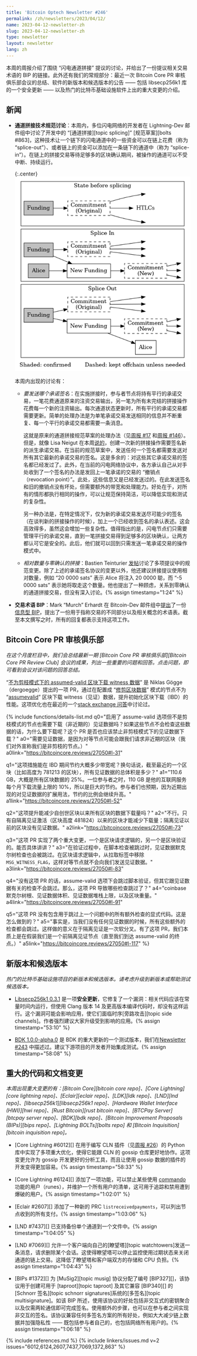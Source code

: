 ```yaml
---
title: 'Bitcoin Optech Newsletter #246'
permalink: /zh/newsletters/2023/04/12/
name: 2023-04-12-newsletter-zh
slug: 2023-04-12-newsletter-zh
type: newsletter
layout: newsletter
lang: zh
---
```


本周的周报介绍了围绕 “闪电通道拼接” 提议的讨论，并给出了一份提议相关交易术语的 BIP 的链接。此外还有我们的常规部分：最近一次 Bitcoin Core PR 审核俱乐部会议的总结、软件的新版本和候选版本的公告 —— 包括 libsecp256k1 库的一个安全更新 —— 以及热门的比特币基础设施软件上出的重大变更的介绍。

## 新闻

- **<!--splicing-specification-discussions-->通道拼接技术规范讨论**：本周内，多位闪电网络的开发者在 Lightning-Dev 邮件组中讨论了开发中的 “[通道拼接][topic splicing]” [规范草案][bolts #863]，这种技术让一个链下的闪电通道中的一些资金可以在链上花费（称为 “splice-out”）、或者链上的资金可以添加在一条链下的通道中（称为 “splice-in”）。在链上的拼接交易等待足够多的区块确认期间，被操作的通道可以不受中断、持续运行。

  {:.center}
  ![Splicing transaction flow](/img/posts/2023-04-splicing1.dot.png)

  本周内出现的讨论有：

  - *<!--which-commitment-signatures-to-send-->要发送哪个承诺签名*：在实施拼接时，参与者节点将持有平行的承诺交易，一笔花费通道原来的注资交易输出，另一笔为所有未完结的拼接操作花费每一个新的注资输出。每次通道状态更新时，所有平行的承诺交易都需要更新。简单的处理办法是为单笔承诺交易发送相同的信息并不断重复、每一个平行的承诺交易都需要一条消息。

    这就是原来的通道拼接规范草案的处理办法（见[周报 #17][news17 splice] 和[周报 #146][news146 splice]）。但是，就像 Lisa Neigut 在本周[说的][neigut splice]，创建一次新的拼接操作需要签名新的派生承诺交易。在当前的规范草案中，发送任何一个签名都需要发送对所有其它最新的承诺交易的签名。这是多余的：对这些其它承诺交易的签名都已经发过了。此外，在当前的闪电网络协议中，各方承认自己从对手处收到了一个签名的办法是发回上一笔承诺的交易的 “撤销点（revocation point）”。此处，这些信息又是已经发送过的。在此发送签名和旧的撤销点没有坏处，但需要额外的带宽和处理能力。好处在于，对所有的情形都执行相同的操作，可以让规范保持简洁，可以降低实现和测试的复杂性。

    另一种办法是，在特定情况下，仅为新的承诺交易发送尽可能少的签名（在谈判新的拼接操作的时候），加上一个已经收到签名的承认表述。这会高效得多，虽然这会增加一些复杂性。值得指出的是，闪电节点们只需要管理平行的承诺交易，直到一笔拼接交易得到足够多的区块确认，让两方都认可它是安全的。此后，他们就可以回到只需发送一笔承诺交易的操作模式中。

  - *<!--relative-amounts-and-zeroconf-splices-->相对数量与零确认的拼接*：Bastien Teinturier [发帖][teinturier splice]讨论了多项提议中的规范变更。除了上述的承诺签名协议的变更以外，他还建议拼接提议使用相对数量，例如 “20 0000 sats” 表示 Alice 将注入 20 0000 聪，而 “-5 0000 sats” 表示她将取走这个数量。他也提出了一种顾虑，关系到零确认的通道拼接交易，但没有深入讨论。{% assign timestamp="1:24" %}

- **<!--proposed-bip-for-transaction-terminology-->交易术语 BIP**：Mark “Murch” Erhardt 在 Bitcoin-Dev 邮件组中[提出][erhardt terms]了一份[信息型 BIP][terms bip]，提出了一份用于指称交易的不同部分以及相关概念的术语表。截至本文撰写之时，所有的回复都表示支持这项工作。

## Bitcoin Core PR 审核俱乐部

*在这个月度栏目中，我们会总结最新一期 [Bitcoin Core PR 审核俱乐部][Bitcoin Core PR Review Club] 会议的成果，列出一些重要的问题和回答。点击问题，即可看到会议对该问题的回答总结。*

“[不为剪枝模式下的 assumed-valid 区块下载 witness 数据][review club 27050]” 是 Niklas Gögge（dergoegge）提出的一项 PR，通过在配置成 “[修剪区块数据][docs pruning]” 模式的节点不为 “[assumevalid][docs assume valid]” 区块下载 witness（见证）数据，提升初始化区块下载（IBD）的性能。这项优化也在最近的一个[stack exchange 问答][se117057]中讨论过。


{% include functions/details-list.md
  q0="<!--if-assume-valid-is-enabled-but-not-pruning-why-does-the-node-need-to-download-non-recent-witness-data-given-that-the-node-won-t-be-checking-this-data-should-this-pr-also-disable-witness-download-in-this-non-pruning-case-->启用了 assume-valid 选项但不是剪枝模式的节点也需要下载（非近期的）见证数据吗？如果这些节点不会检查这些数据的话，为什么要下载呢？这个 PR 是否也应该禁止非剪枝模式下的见证数据下载？"
  a0="需要见证数据，是因为对等节点可能会跟我们请求非近期的区块（我们对外宣称我们是非剪枝的节点。）"
  a0link="https://bitcoincore.reviews/27050#l-31"

  q1="<!--how-much-bandwidth-might-be-saved-by-this-enhancement-during-an-ibd-in-other-words-what-is-the-cumulative-size-of-all-witness-data-up-to-a-recent-block-say-height-781213-->这项措施能在 IBD 期间节约大概多少带宽呢？换句话说，截至最近的一个区块（比如高度为 781213 的区块），所有见证数据的总体积是多少？"
  a1="110.6 GB，大概是所有区块数据的 25%。一位参与者之时，110 GB 是他的互联网服务每个月下载流量上限的 10%，所以是巨大的节约。参与者们也预期，因为近期出现的对见证数据的扩展用法，节约的比例会继续升高。"
  a1link="https://bitcoincore.reviews/27050#l-52"

  q2="<!--would-this-improvement-reduce-the-amount-of-download-data-from-all-blocks-back-to-the-genesis-block-->这项提升能减少自创世区块以来所有区块的数据下载量吗？"
  a2="不行。只有自隔离见证激活（区块高度 481824）以来的区块才能减少下载量；隔离见证以前的区块没有见证数据。"
  a2link="https://bitcoincore.reviews/27050#l-73"

  q3="<!--this-pr-implements-two-main-changes-one-to-the-block-request-logic-and-one-to-block-validation-what-are-these-changes-in-more-detail-->这项 PR 实现了两个重大变更，一个是区块请求逻辑的，另一个是区块验证的。能否具体讲讲？"
  a3="在验证过程中，在脚本检查被跳过时，见证数据默克尔树检查也会被跳过。在区块请求逻辑中，从拉取标签中移除 `MSG_WITNESS_FLAG`，这样对等节点就不会向我们发送见证数据。"
  a3link="https://bitcoincore.reviews/27050#l-83"

  q4="<!--without-this-pr-script-validation-is-skipped-under-assume-valid-but-other-checks-that-involve-witness-data-are-not-skipped-what-are-these-checks-that-this-pr-will-cause-to-be-skipped-->没有这项 PR 的话，assume-valid 选项下会跳过脚本验证，但其它跟见证数据有关的检查不会跳过。那么，这项 PR 导致哪些检查跳过了？"
  a4="coinbase 默克尔树根、见证数据体积、见证数据堆栈上限，以及区块重量。"
  a4link="https://bitcoincore.reviews/27050#l-91"

  q5="<!--the-pr-does-not-include-an-explicit-code-change-for-skipping-all-the-extra-checks-mentioned-in-the-previous-question-why-does-that-work-out-->这项 PR 没有包含用于跳过上一个问题中的所有额外检查的显式代码。这是怎么做到的？"
  a5="事实是，当我们没有任何见证数据的时候，所有这些额外的检查都会跳过。这样做的意义在于隔离见证是一次软分叉。有了这项 PR，我们本质上是在假装我们是一个前隔离见证节点（直至我们到达 assume-valid 的终点。）"
  a5link="https://bitcoincore.reviews/27050#l-117"
%}

## 新版本和候选版本

*热门的比特币基础设施项目的新版本和候选版本。请考虑升级到新版本或帮助测试候选版本。*

- [Libsecp256k1 0.3.1][] 是一项**安全更新**，它修复了一个漏洞：相关代码应该在常量时间内运行，但使用 Clang 版本 14 及更高版本编译代码时，却没有这样运行。这个漏洞可能会影响应用，使它们面临时序[旁路攻击][topic side channels]。作者强烈建议大家升级受到影响的应用。{% assign timestamp="53:10" %}

- [BDK 1.0.0-alpha.0][] 是 BDK 的重大更新的一个测试版本，我们在[Newsletter #243][news243 bdk] 中描述过。建议下游项目的开发者开始集成测试。{% assign timestamp="58:08" %}

## 重大的代码和文档变更

*本周出现重大变更的有：[Bitcoin Core][bitcoin core repo]、[Core Lightning][core lightning repo]、[Eclair][eclair repo]、[LDK][ldk repo]、[LND][lnd repo]、[libsecp256k1][libsecp256k1 repo]、[Hardware Wallet Interface (HWI)][hwi repo]、[Rust Bitcoin][rust bitcoin repo]、[BTCPay Server][btcpay server repo]、[BDK][bdk repo]、[Bitcoin Improvement Proposals (BIPs)][bips repo]、[Lightning BOLTs][bolts repo] 和 [Bitcoin Inquisition][bitcoin inquisition repo]。*

- [Core Lightning #6012][] 在用于编写 CLN 插件（见[周报 #26][news26 pyln-client]）的 Python 库中实现了多项重大优化，使得它能跟 CLN 的 gossip 仓库更好地协作。这项变更允许为 gossip 开发更好的分析工具，而且让使用 gossip 数据的插件的开发变得更加容易。{% assign timestamp="58:33" %}

- [Core Lightning #6124][] 添加了一项功能，可以禁止某些使用 [commando][commando plugin] 功能的用户（runes），并维护一个所有用户的清单，这可用于追踪和禁用遭到爆破的用户。{% assign timestamp="1:02:01" %}

- [Eclair #2607][] 添加了一种新的 PRC `listreceivedpayments`，可以列出节点收到的所有支付。{% assign timestamp="1:03:06" %}

- [LND #7437][] 已支持备份单个通道到一个文件中。{% assign timestamp="1:04:05" %}

- [LND #7069][] 允许一个客户端向自己的[瞭望塔][topic watchtowers]发送一条消息，请求删除某个会话。这使得瞭望塔可以停止监控使用过期状态来关闭通道的链上交易。这降低了瞭望塔和客户端双方的存储和 CPU 负担。{% assign timestamp="1:04:43" %}

- [BIPs #1372][] 为 [MuSig2][topic musig] 协议分配了编号 [BIP327][]，该协议用于创建可用于 [taproot][topic taproot] 及其它兼容 [BIP340][] 的[Schnorr 签名][topic schnorr signatures]系统的[多签名][topic multisignature]。如该 BIP 所述，使用该协议的好处包括非交互式的密钥聚合以及仅需两轮通信即可完成签名。使用额外的步骤，也可以在参与者之间实现非交互的签名。该协议兼容任何多签名方案的所有好处，例如大大减少链上数据并加强隐私性 —— 既包括参与者自己的，也包括网络所有用户的。{% assign timestamp="1:06:18" %}

{% include references.md %}
{% include linkers/issues.md v=2 issues="6012,6124,2607,7437,7069,1372,863" %}

[bdk 1.0.0-alpha.0]: https://github.com/bitcoindevkit/bdk/releases/tag/v1.0.0-alpha.0
[news243 bdk]: /zh/newsletters/2023/03/22/#bdk-793
[neigut splice]: https://lists.linuxfoundation.org/pipermail/lightning-dev/2023-March/003894.html
[teinturier splice]: https://lists.linuxfoundation.org/pipermail/lightning-dev/2023-March/003895.html
[erhardt terms]: https://lists.linuxfoundation.org/pipermail/bitcoin-dev/2023-April/021550.html
[terms bip]: https://github.com/Xekyo/bips/pull/1
[news26 pyln-client]: /en/newsletters/2018/12/18/#c-lightning-2161
[news17 splice]: /en/newsletters/2018/10/16/#proposal-for-lightning-network-payment-channel-splicing
[news146 splice]: /en/newsletters/2021/04/28/#draft-specification-for-ln-splicing
[libsecp256k1 0.3.1]: https://github.com/bitcoin-core/secp256k1/releases/tag/v0.3.1
[review club 27050]: https://bitcoincore.reviews/27050
[docs pruning]: https://github.com/bitcoin/bitcoin/blob/master/doc/release-notes/release-notes-0.11.0.md#block-file-pruning
[docs assume valid]: https://bitcoincore.org/en/2017/03/08/release-0.14.0/#assumed-valid-blocks
[se117057]: https://bitcoin.stackexchange.com/questions/117057/why-is-witness-data-downloaded-during-ibd-in-prune-mode
[commando plugin]: /zh/newsletters/2022/07/27/#core-lightning-5370
